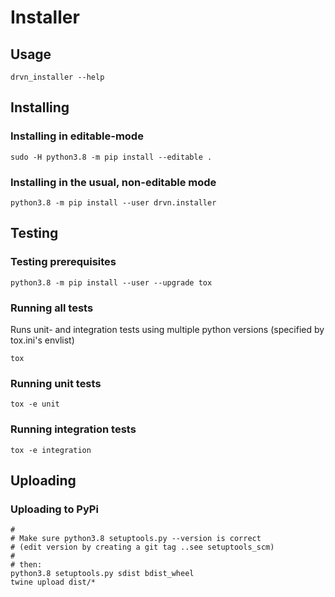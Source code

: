 # Installer

## Usage

```
drvn_installer --help
```

## Installing

### Installing in editable-mode

```
sudo -H python3.8 -m pip install --editable .
```

### Installing in the usual, non-editable mode

```
python3.8 -m pip install --user drvn.installer
```

## Testing

### Testing prerequisites

```
python3.8 -m pip install --user --upgrade tox
```

### Running all tests

Runs unit- and integration tests using multiple python versions (specified by tox.ini's envlist)

```
tox
```

### Running unit tests

```
tox -e unit
```

### Running integration tests

```
tox -e integration
```

## Uploading

### Uploading to PyPi

```
#
# Make sure python3.8 setuptools.py --version is correct
# (edit version by creating a git tag ..see setuptools_scm)
#
# then:
python3.8 setuptools.py sdist bdist_wheel
twine upload dist/*
```